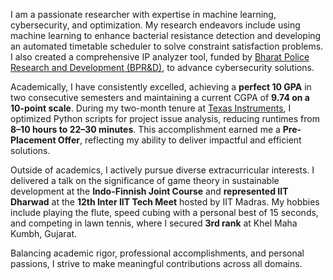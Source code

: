 I am a passionate researcher with expertise in machine learning, cybersecurity, and optimization. My research endeavors include using machine learning to enhance bacterial resistance detection and developing an automated timetable scheduler to solve constraint satisfaction problems. I also created a comprehensive IP analyzer tool, funded by [Bharat Police Research and Development (BPR&D)](https://bprd.nic.in), to advance cybersecurity solutions.

Academically, I have consistently excelled, achieving a **perfect 10 GPA** in two consecutive semesters and maintaining a current CGPA of **9.74 on a 10-point scale**. During my two-month tenure at [Texas Instruments](https://www.ti.com), I optimized Python scripts for project issue analysis, reducing runtimes from **8–10 hours to 22–30 minutes**. This accomplishment earned me a **Pre-Placement Offer**, reflecting my ability to deliver impactful and efficient solutions.

Outside of academics, I actively pursue diverse extracurricular interests. I delivered a talk on the significance of game theory in sustainable development at the **Indo-Finnish Joint Course** and **represented IIT Dharwad** at the **12th Inter IIT Tech Meet** hosted by IIT Madras. My hobbies include playing the flute, speed cubing with a personal best of 15 seconds, and competing in lawn tennis, where I secured **3rd rank** at Khel Maha Kumbh, Gujarat.

Balancing academic rigor, professional accomplishments, and personal passions, I strive to make meaningful contributions across all domains.